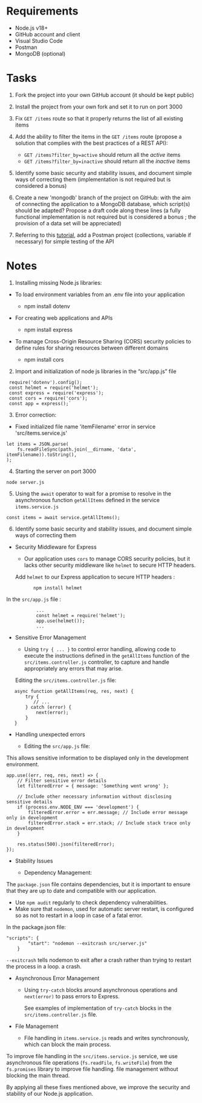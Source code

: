 # Requirements

- Node.js v18+
- GitHub account and client
- Visual Studio Code
- Postman
- MongoDB (optional)

# Tasks

1. Fork the project into your own GitHub account (it should be kept public)

1. Install the project from your own fork and set it to run on port 3000

1. Fix `GET /items` route so that it properly returns the list of all existing items

1. Add the ability to filter the items in the `GET /items` route (propose a solution that complies with the best practices of a REST API):

   - `GET /items?filter_by=active` should return all the _active_ items
   - `GET /items?filter_by=inactive` should return all the _inactive_ items

1. Identify some basic security and stability issues, and document simple ways of correcting them (implementation is not required but is considered a bonus)

1. Create a new 'mongodb' branch of the project on GitHub: with the aim of connecting the application to a MongoDB database, which script(s) should be adapted? Propose a draft code along these lines (a fully functional implementation is not required but is considered a bonus ; the provision of a data set will be appreciated)

1. Referring to this [tutorial](https://welovedevs.com/fr/articles/postman/), add a Postman project (collections, variable if necessary) for simple testing of the API

# Notes

1. Installing missing Node.js libraries:

- To load environment variables from an .env file into your application
   - npm install dotenv 
- For creating web applications and APIs
   - npm install express

- To manage Cross-Origin Resource Sharing (CORS) security policies to define rules for sharing resources between different domains
   - npm install cors

2. Import and initialization of node js libraries in the “src/app.js” file
 ```
  require('dotenv').config();
  const helmet = require('helmet');
  const express = require('express');
  const cors = require('cors');
  const app = express();`
  ```

3. Error correction:
- Fixed initialized file name 'itemFilename' error in service 'src/items.service.js'
```  
let items = JSON.parse(
	fs.readFileSync(path.join(__dirname, 'data', itemFilename)).toString(),
);
```

4. Starting the server on port 3000
```
node server.js
```

5. Using the `await` operator to wait for a promise to resolve in the asynchronous function `getAllItems` defined in the service `items.service.js`

```
const items = await service.getAllItems();
```

6. Identify some basic security and stability issues, and document simple ways of correcting them

 - Security Middleware for Express
   
   - Our application uses `cors` to manage CORS security policies, but it lacks other security middleware like `helmet` to secure HTTP headers.
     
    Add `helmet` to our Express application to secure HTTP headers :
     
```
          npm install helmet
```

In the `src/app.js` file :

```
           ...
           const helmet = require('helmet');
           app.use(helmet());
           ...
```

  - Sensitive Error Management

     - Using `try { ... }` to control error handling, allowing code to execute the instructions defined in the `getAllItems` function of the `src/items.controller.js` controller, to capture and handle appropriately any errors that may arise.

     Editing the `src/items.controller.js` file:

```
   async function getAllItems(req, res, next) {
       try {
          // ...
       } catch (error) {
           next(error);
       }
   }
```

   - Handling unexpected errors

       - Editing the `src/app.js` file:

This allows sensitive information to be displayed only in the development environment.
```
app.use((err, req, res, next) => {
	// Filter sensitive error details
	let filteredError = { message: 'Something went wrong' };

	// Include other necessary information without disclosing sensitive details
	if (process.env.NODE_ENV === 'development') {
		filteredError.error = err.message; // Include error message only in development
		filteredError.stack = err.stack; // Include stack trace only in development
	}

	res.status(500).json(filteredError);
});
```

- Stability Issues

  - Dependency Management:

The `package.json` file contains dependencies, but it is important to ensure that they are up to date and compatible with our application.

- Use `npm audit` regularly to check dependency vulnerabilities.
- Make sure that `nodemon`, used for automatic server restart, is configured so as not to restart in a loop in case of a fatal error.

In the package.json file:
```
"scripts": {
        "start": "nodemon --exitcrash src/server.js"
    }
```

`--exitcrash` tells nodemon to exit after a crash rather than trying to restart the process in a loop. a crash.

- Asynchronous Error Management

  - Using `try-catch` blocks around asynchronous operations and `next(error)` to pass errors to Express.

    See examples of implementation of `try-catch` blocks in the `src/items.controller.js` file.

- File Management

  - File handling in `items.service.js` reads and writes synchronously, which can block the main process.

To improve file handling in the `src/items.service.js` service, we use asynchronous file operations (`fs.readFile`, `fs.writeFile`) from the `fs.promises` library to improve file handling. file management without blocking the main thread.

By applying all these fixes mentioned above, we improve the security and stability of our Node.js application.